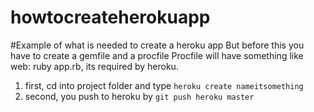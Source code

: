# howtocreateherokuapp

#Example of what is needed to create a heroku app 
But before this you have to create a gemfile and a procfile 
Procfile will have something like web: ruby app.rb, its required by heroku.

  1. first, cd into project folder and type `heroku create nameitsomething`
  2. second, you push to heroku by `git push heroku master`
